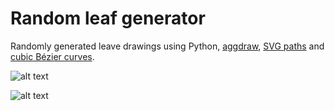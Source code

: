# Random leaf generator
Randomly generated leave drawings using Python, [aggdraw](https://effbot.org/zone/aggdraw-index.htm), [SVG paths](https://developer.mozilla.org/en-US/docs/Web/SVG) and [cubic Bézier curves](https://en.wikipedia.org/wiki/B%C3%A9zier_curve#Cubic_B%C3%A9zier_curves). 

![alt text](https://i.imgur.com/ZpVu3xd.png "Example leaf output 1")

![alt text](https://i.imgur.com/AYTTok7.png "Example leaf output 2")
